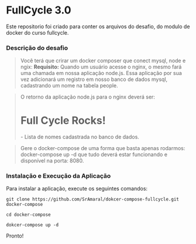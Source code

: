 # FullCycle 3.0

Este repositorio foi criado para conter os arquivos do desafio, do modulo de docker do curso fullcycle.

### Descrição do desafio
> Você terá que crirar um docker composer que conect mysql, node e ngix:
>**Requisito:** Quando um usuário acesse o nginx, o mesmo fará uma chamada em nossa aplicação node.js. Essa aplicação por sua vez adicionará um registro em nosso banco de dados mysql, cadastrando um nome na tabela people.

>O retorno da aplicação node.js para o nginx deverá ser:
><h1>Full Cycle Rocks!</h1>
>- Lista de nomes cadastrada no banco de dados.

>Gere o docker-compose de uma forma que basta apenas rodarmos: docker-compose up -d que tudo deverá estar funcionando e disponível na porta: 8080.

### Instalação e Execução da Aplicação
Para instalar a aplicação, execute os seguintes comandos:
```
git clone https://github.com/SrAmaral/dokcer-compose-fullcycle.git docker-compose
```
```
cd docker-compose
``` 

```
dokcer-compose up -d
``` 

Pronto!
<br/>
<br/>